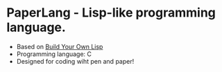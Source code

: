 # PaperLang - Lisp-like programming language.
- Based on [Build Your Own Lisp](https://www.buildyourownlisp.com/)
- Programming language: C
- Designed for coding wiht pen and paper!
